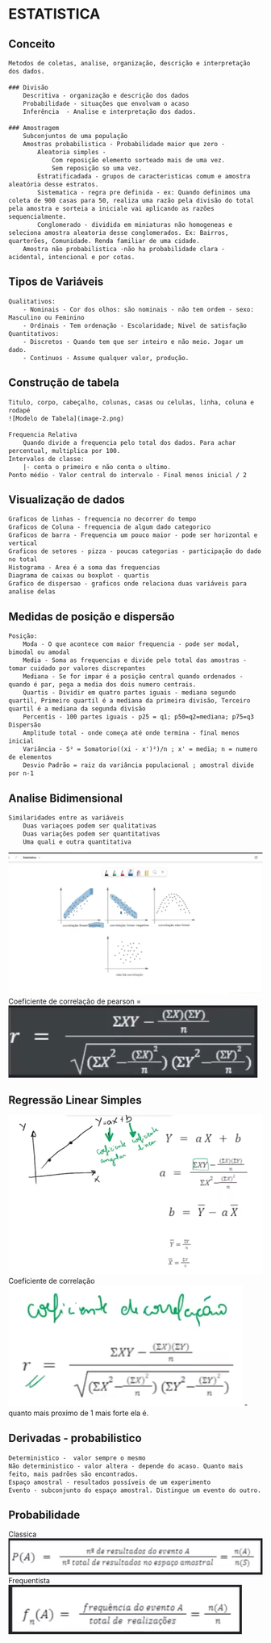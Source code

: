 # ESTATISTICA

## Conceito
    Metodos de coletas, analise, organização, descrição e interpretação dos dados.

    ### Divisão
        Descritiva - organização e descrição dos dados
        Probabilidade - situações que envolvam o acaso
        Inferência  - Analise e interpretação dos dados.

    ### Amostragem
        Subconjuntos de uma população
        Amostras probabilistica - Probabilidade maior que zero - 
            Aleatoria simples - 
                Com reposição elemento sorteado mais de uma vez.
                Sem reposição so uma vez.
            Estratificadada - grupos de caracteristicas comum e amostra aleatória desse estratos.
            Sistematica - regra pre definida - ex: Quando definimos uma coleta de 900 casas para 50, realiza uma razão pela divisão do total pela amostra e sorteia a iniciale vai aplicando as razões sequencialmente.
            Conglomerado - dividida em miniaturas não homogeneas e seleciona amostra aleatoria desse conglomerados. Ex: Bairros, quarterões, Comunidade. Renda familiar de uma cidade.
        Amostra não probabilistica -não ha probabilidade clara - acidental, intencional e por cotas.
## Tipos de Variáveis
    Qualitativos: 
        - Nominais - Cor dos olhos: são nominais - não tem ordem - sexo: Masculino ou Feminino
        - Ordinais - Tem ordenação - Escolaridade; Nivel de satisfação
    Quantitativos:
        - Discretos - Quando tem que ser inteiro e não meio. Jogar um dado.
        - Continuos - Assume qualquer valor, produção.

## Construção de tabela
    Titulo, corpo, cabeçalho, colunas, casas ou celulas, linha, coluna e rodapé
    ![Modelo de Tabela](image-2.png)

    Frequencia Relativa
        Quando divide a frequencia pelo total dos dados. Para achar percentual, multiplica por 100.
    Intervalos de classe:
        |- conta o primeiro e não conta o ultimo.
    Ponto médio - Valor central do intervalo - Final menos inicial / 2
## Visualização de dados
    Graficos de linhas - frequencia no decorrer do tempo
    Graficos de Coluna - frequencia de algum dado categorico
    Graficos de barra - Frequencia um pouco maior - pode ser horizontal e vertical
    Graficos de setores - pizza - poucas categorias - participação do dado no total
    Histograma - Area é a soma das frequencias
    Diagrama de caixas ou boxplot - quartis
    Grafico de dispersao - graficos onde relaciona duas variáveis para analise delas
## Medidas de posição e dispersão
    Posição:
        Moda - O que acontece com maior frequencia - pode ser modal, bimodal ou amodal
        Media - Soma as frequencias e divide pelo total das amostras - tomar cuidado por valores discrepantes
        Mediana - Se for impar é a posição central quando ordenados - quando é par, pega a media dos dois numero centrais.
        Quartis - Dividir em quatro partes iguais - mediana segundo quartil, Primeiro quartil é a mediana da primeira divisão, Terceiro quartil é a mediana da segunda divisão
        Percentis - 100 partes iguais - p25 = q1; p50=q2=mediana; p75=q3
    Dispersão
        Amplitude total - onde começa até onde termina - final menos inicial
        Variância - S² = Somatorio((xi - x')²)/n ; x' = media; n = numero de elementos 
        Desvio Padrão = raiz da variância populacional ; amostral divide por n-1
## Analise Bidimensional
    Similaridades entre as variáveis
        Duas variaçoes podem ser qualitativas
        Duas variações podem ser quantitativas
        Uma quali e outra quantitativa
![alt text](image-3.png)
        Coeficiente de correlação de pearson = ![alt text](image-4.png)
## Regressão Linear Simples
![alt text](image-5.png)
    Coeficiente de correlação ![alt text](image-6.png) - quanto mais proximo de 1  mais forte ela é.
## Derivadas - probabilistico
    Deterministico -  valor sempre o mesmo
    Não deterministico - valor altera - depende do acaso. Quanto mais feito, mais padrões são encontrados.
    Espaço amostral - resultados possíveis de um experimento
    Evento - subconjunto do espaço amostral. Distingue um evento do outro.
## Probabilidade
Classica
![alt text](image-7.png)
Frequentista
![alt text](image-8.png)